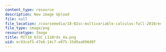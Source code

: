 ```yaml
---
content_type: resource
description: New image Upload
file: null
file_location: /coursemedia/18-02sc-multivariable-calculus-fall-2010/ec93caf547e614c7a97533d0aa096d8f_MIT18_02SC_L11Brds_4a.png
file_type: image/png
resourcetype: Image
title: MIT18_02SC_L11Brds_4a.png
uid: ec93caf5-47e6-14c7-a975-33d0aa096d8f
---
```

